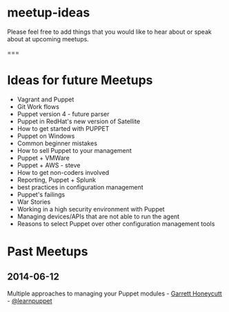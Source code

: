 meetup-ideas
============

Please feel free to add things that you would like to hear about or speak about at upcoming meetups.

===

# Ideas for future Meetups

* Vagrant and Puppet
* Git Work flows
* Puppet version 4 - future parser
* Puppet in RedHat's new version of Satellite
* How to get started with PUPPET
* Puppet on Windows
* Common beginner mistakes
* How to sell Puppet to your management
* Puppet + VMWare
* Puppet + AWS - steve
* How to get non-coders involved
* Reporting, Puppet + Splunk
* best practices in configuration management
* Puppet's failings
* War Stories
* Working in a high security environment with Puppet
* Managing devices/APIs that are not able to run the agent
* Reasons to select Puppet over other configuration management tools


# Past Meetups
## 2014-06-12
Multiple approaches to managing your Puppet modules - [Garrett Honeycutt](mailto:contact@garretthoneycutt.com) - [@learnpuppet](https://twitter.com/learnpuppet)

